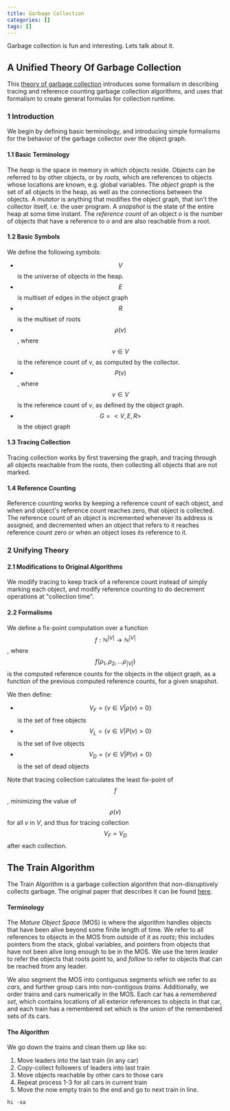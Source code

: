 ```yaml
---
title: Garbage Collection
categories: []
tags: []
---
```

Garbage collection is fun and interesting. Lets talk about it.

## A Unified Theory Of Garbage Collection
This [theory of garbage collection][unifying-theory] introduces some formalism
in describing tracing and reference counting garbage collection algorithms, and
uses that formalism to create general formulas for collection runtime.

[unifying-theory]: https://www.researchgate.net/publication/221321424_A_unified_theory_of_garbage_collection

### 1 Introduction
We begin by defining basic terminology, and introducing simple formalisms for the
behavior of the garbage collector over the object graph.

#### 1.1 Basic Terminology
The *heap* is the space in memory in which objects reside. Objects can be referred
to by other objects, or by *roots*, which are references to objects whose locations
are known, e.g. global variables. The *object graph* is the set of all objects
in the heap, as well as the connections between the objects. A *mutator* is
anything that modifies the object graph, that isn't the collector itself, i.e.
the user program. A *snapshot* is the state of the entire heap at some time instant.
The *reference count* of an object *o* is the number of objects that have a reference
to *o* and are also reachable from a root.

#### 1.2 Basic Symbols
We define the following symbols:

-  $$V$$ is the universe of objects in the heap.
-  $$E$$ is multiset of edges in the object graph
-  $$R$$ is the multiset of roots
-  $$\rho(v)$$, where $$v \in V$$ is the reference count of *v*, as computed by the collector.
-  $$P(v)$$, where $$v \in V$$ is the reference count of *v*, as defined by the object graph.
-  $$G = < V,E,R >$$ is the object graph

#### 1.3 Tracing Collection
Tracing collection works by first traversing the graph, and tracing through all
objects reachable from the roots, then collecting all objects that are not marked.

#### 1.4 Reference Counting
Reference counting works by keeping a reference count of each object, and when
and object's reference count reaches zero, that object is collected. The reference
count of an object is incremented whenever its address is assigned, and decremented
when an object that refers to it reaches reference count zero or when an object
loses its reference to it.

### 2 Unifying Theory

#### 2.1 Modifications to Original Algorithms
We modify tracing to keep track of a reference count instead of simply marking each
object, and modify reference counting to do decrement operations at "collection time".

#### 2.2 Formalisms
We define a fix-point computation over a function
$$f: \mathbb{N}^{\vert V \vert} \rightarrow
\mathbb{N}^{\vert V \vert}$$, where
$$f(\rho_1, \rho_2, \dots \rho_{\vert V \vert})$$ is the computed reference
counts for the objects in the object graph, as a function of the previous
computed reference counts, for a given snapshot.

We then define:

-  $$V_F = \left\{ v \in V \vert \rho(v) = 0 \right\}$$ is the set of free objects
-  $$V_L = \left\{ v \in V \vert P(v) \gt 0 \right\}$$ is the set of live objects
-  $$V_D = \left\{ v \in V \vert P(v) = 0 \right\}$$ is the set of dead objects

Note that tracing collection calculates the least fix-point of $$f$$, minimizing
the value of $$\rho(v)$$ for all *v* in *V*, and thus for tracing collection
$$V_F = V_D$$ after each collection.

## The Train Algorithm
The Train Algorithm is a garbage collection algorithm that non-disruptively collects
garbage. The original paper that describes it can be found [here][train-algorithm].

#### Terminology
The *Mature Object Space* (MOS) is where the algorithm handles objects that have
been alive beyond some finite length of time. We refer to all references to objects
in the MOS from outside of it as *roots*; this includes pointers from the stack,
global variables, and pointers from objects that have not been alive long enough
to be in the MOS. We use the term *leader* to refer the objects that roots point
to, and *follow* to refer to objects that can be reached from any leader.

We also segment the MOS into contiguous segments which we refer to as *cars*, and
further group cars into non-contigous *trains*. Additionally, we order trains and cars
numerically in the MOS. Each car has a *remembered set*, which contains locations
of all exterior references to objects in that car, and each train has a remembered
set which is the union of the remembered sets of its cars.

[train-algorithm]: https://www.researchgate.net/publication/2683671_Incremental_Collection_of_Mature_Objects

#### The Algorithm
We go down the trains and clean them up like so:

1. Move leaders into the last train (in any car)
2. Copy-collect followers of leaders into last train
3. Move objects reachable by other cars to those cars
4. Repeat process 1-3 for all cars in current train
5. Move the now empty train to the end and go to next train in line.

```shell
hi -sa
```

